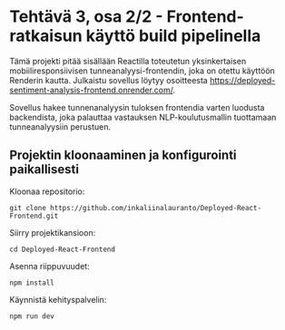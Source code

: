 # Tehtävä 3, osa 2/2 - Frontend-ratkaisun käyttö build pipelinella

Tämä projekti pitää sisällään Reactilla toteutetun yksinkertaisen mobiiliresponsiivisen tunneanalyysi-frontendin, joka on otettu käyttöön Renderin kautta. Julkaistu sovellus löytyy osoitteesta https://deployed-sentiment-analysis-frontend.onrender.com/.

Sovellus hakee tunnenanalyysin tuloksen frontendia varten luodusta backendista, joka palauttaa vastauksen NLP-koulutusmallin tuottamaan tunneanalyysiin perustuen.

## Projektin kloonaaminen ja konfigurointi paikallisesti
Kloonaa repositorio:
```
git clone https://github.com/inkaliinalauranto/Deployed-React-Frontend.git
```
Siirry projektikansioon:
```
cd Deployed-React-Frontend
```
Asenna riippuvuudet:
```
npm install
```
Käynnistä kehityspalvelin:
```
npm run dev
```
